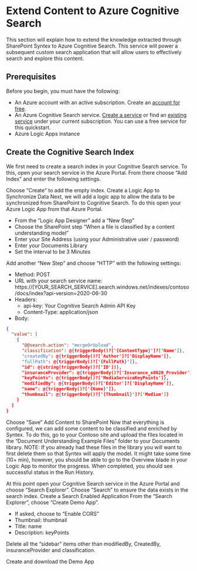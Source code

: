 # Extend Content to Azure Cognitive Search

This section will explain how to extend the knowledge extracted through SharePoint Syntex to Azure Cognitive Search. This service will power a subsequent custom search application that will allow users to effectively search and explore this content.

## Prerequisites
Before you begin, you must have the following:

- An Azure account with an active subscription. Create an [account for free](https://azure.microsoft.com/free/).
- An Azure Cognitive Search service. [Create a service](https://docs.microsoft.com/en-us/azure/search/search-create-service-portal) or find an [existing service](https://ms.portal.azure.com/#blade/HubsExtension/BrowseResourceBlade/resourceType/Microsoft.Search%2FsearchServices) under your current subscription. You can use a free service for this quickstart.
- Azure Logic Apps instance

## Create the Cognitive Search Index
We first need to create a search index in your Cognitive Search service.  To this, open your search service in the Azure Portal.  From there choose “Add Index” and enter the following settings.  
 
Choose “Create” to add the empty index.
Create a Logic App to Synchronize Data
Next, we will add a logic app to allow the data to be synchronized from SharePoint to Cognitive Search.  To do this open your Azure Logic App from that Azure Portal.  
- From the “Logic App Designer” add a “New Step”
- Choose the SharePoint step “When a file is classified by a content understanding model”
- Enter your Site Address (using your Administrative user / password)
- Enter your Documents Library
- Set the interval to be 3 Minutes
 
Add another “New Step” and choose “HTTP” with the following settings:
- Method: POST
- URL with your search service name: https://[YOUR_SEARCH_SERVICE].search.windows.net/indexes/contoso/docs/index?api-version=2020-06-30
- Headers:
  - api-key: Your Cognitive Search Admin API Key
  - Content-Type: application/json
- Body: 

```json
{
  "value": [
    {
      "@@search.action": "mergeOrUpload",
      "classification": @{triggerBody()?['{ContentType}']?['Name']},
      "createdBy": @{triggerBody()?['Author']?['DisplayName']},
      "fullPath": @{triggerBody()?['{FullPath}']},
      "id": @{string(triggerBody()?['ID'])},
      "insuranceProvider": @{triggerBody()?['Insurance_x0020_Provider']},
      "keyPoints": @{triggerBody()?['MediaServiceKeyPoints']},
      "modifiedBy": @{triggerBody()?['Editor']?['DisplayName']},
      "name": @{triggerBody()?['{Name}']},
      "thumbnail": @{triggerBody()?['{Thumbnail}']?['Medium']}
    }
  ]
}
```


Choose “Save”
Add Content to SharePoint
Now that everything is configured, we can add some content to be classified and enriched by Syntex.  To do this, go to your Contoso site and upload the files located in the “Document Understanding Example Files” folder to your Documents library.
NOTE: If you already had these files in the library you will want to first delete them so that Syntex will apply the model.
It might take some time (10+ min), however, you should be able to go to the Overview blade in your Logic App to monitor the progress.  When completed, you should see successful status in the Run History.
 
At this point open your Cognitive Search service in the Azure Portal and choose “Search Explorer”.  Choose “Search” to ensure the data exists in the search index.
Create a Search Enabled Application
From the “Search Explorer”, choose “Create Demo App”.
- If asked, choose to “Enable CORS”
- Thumbnail: thumbnail
- Title: name
- Description: keyPoints
 
Delete all the “sidebar” items other than modifiedBy, CreatedBy, insuranceProvider and classification.
 
Create and download the Demo App





